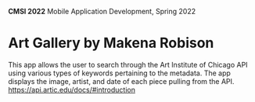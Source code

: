 **CMSI 2022** Mobile Application Development, Spring 2022

# Art Gallery by Makena Robison
This app allows the user to search through the Art Institute of Chicago API using various types of keywords pertaining to the metadata. The app displays the image, artist, and date of each piece pulling from the API.
https://api.artic.edu/docs/#introduction


